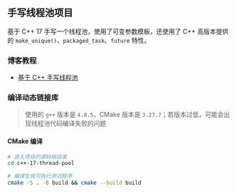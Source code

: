 ## 手写线程池项目

基于 C++ 17 手写一个线程池，使用了可变参数模板，还使用了 C++ 高版本提供的 `make_unique()`、`packaged_task`、`future` 特性。

### 博客教程

- [基于 C++ 手写线程池](https://www.techgrow.cn/posts/585aa296.html)

### 编译动态链接库

> 使用的 `g++` 版本是 `4.8.5`，CMake 版本是 `3.27.7`；若版本过低，可能会出现线程池代码编译失败的问题

#### CMake 编译

``` sh
# 进入项目的源码根目录
cd c++-17-thread-pool

# 编译生成可执行测试程序
cmake -S . -B build && cmake --build build
```
